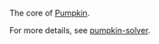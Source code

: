 The core of [Pumpkin](https://github.com/ConSol-Lab/Pumpkin).

For more details, see [pumpkin-solver](https://crates.io/crates/pumpkin-solver).
